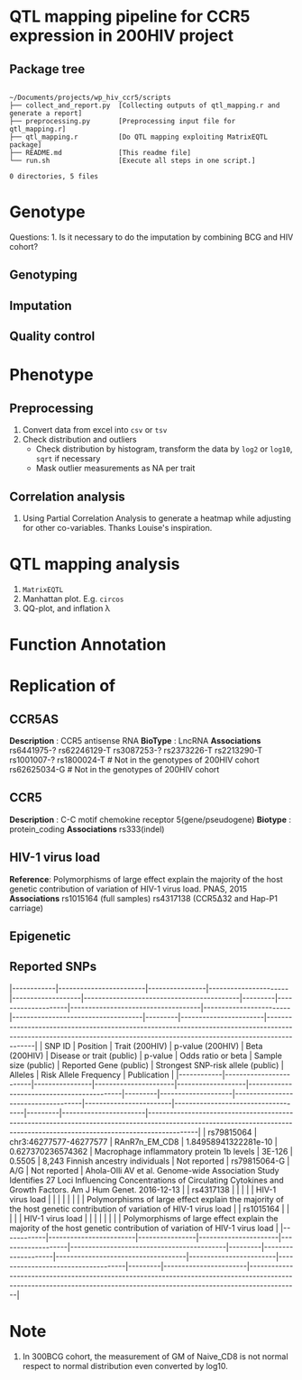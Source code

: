 # QTL mapping pipeline for CCR5 expression in 200HIV project

## Package tree

```

~/Documents/projects/wp_hiv_ccr5/scripts
├── collect_and_report.py  [Collecting outputs of qtl_mapping.r and generate a report]
├── preprocessing.py       [Preprocessing input file for qtl_mapping.r]
├── qtl_mapping.r          [Do QTL mapping exploiting MatrixEQTL package]
├── README.md              [This readme file]
└── run.sh                 [Execute all steps in one script.]

0 directories, 5 files
```


# Genotype

Questions:
    1. Is it necessary to do the imputation by combining BCG and HIV cohort?

## Genotyping

## Imputation

## Quality control

# Phenotype

## Preprocessing
1. Convert data from excel into `csv` or `tsv`
2. Check distribution and outliers
    - Check distribution by histogram, transform the data by `log2` or `log10`, `sqrt` if necessary
    - Mask outlier measurements as NA per trait

## Correlation analysis
1. Using Partial Correlation Analysis to generate a heatmap while adjusting for other co-variables. Thanks Louise's inspiration.


# QTL mapping analysis
1. `MatrixEQTL`
2. Manhattan plot. E.g. `circos`
3. QQ-plot, and inflation λ

# Function Annotation

# Replication of

## CCR5AS
**Description** : CCR5 antisense RNA
**BioType**     : LncRNA
**Associations**
    rs6441975-?
    rs62246129-T
    rs3087253-?
    rs2373226-T
    rs2213290-T
    rs1001007-?
    rs1800024-T  # Not in the genotypes of 200HIV cohort
    rs62625034-G # Not in the genotypes of 200HIV cohort

## CCR5
**Description** : C-C motif chemokine receptor 5(gene/pseudogene)
**Biotype**     : protein_coding
**Associations**
    rs333(indel)

## HIV-1 virus load
**Reference**: Polymorphisms of large effect explain the majority of the host genetic contribution of variation of HIV-1 virus load. PNAS, 2015
**Associations**
    rs1015164 (full samples)
    rs4317138 (CCR5Δ32 and Hap-P1 carriage)

## Epigenetic

## Reported SNPs

|------------|------------------------|----------------|----------------------|-------------------|-------------------------------------------|---------|--------------------|------------------------------------|------------------------|------------------------------------|---------|-----------------------|--------------------------------------------------------------------------------------------------------------------------------------------------------------------------|
| SNP ID     | Position               | Trait (200HIV) | p-value (200HIV)     | Beta (200HIV)     | Disease or trait (public)                 | p-value | Odds ratio or beta | Sample size (public)               | Reported Gene (public) | Strongest SNP-risk allele (public) | Alleles | Risk Allele Frequency | Publication                                                                                                                                                              |
|------------|------------------------|----------------|----------------------|-------------------|-------------------------------------------|---------|--------------------|------------------------------------|------------------------|------------------------------------|---------|-----------------------|--------------------------------------------------------------------------------------------------------------------------------------------------------------------------|
| rs79815064 | chr3:46277577-46277577 | RAnR7n_EM_CD8  | 1.84958941322281e-10 | 0.627370236574362 | Macrophage inflammatory protein 1b levels | 3E-126  | 0.5505             | 8,243 Finnish ancestry individuals | Not reported           | rs79815064-G                       | A/G     | Not reported          | Ahola-Olli AV et al. Genome-wide Association Study Identifies 27 Loci Influencing Concentrations of Circulating Cytokines and Growth Factors. Am J Hum Genet. 2016-12-13 |
| rs4317138  |                        |                |                      |                   | HIV-1 virus load                          |         |                    |                                    |                        |                                    |         |                       | Polymorphisms of large effect explain the majority of the host genetic contribution of variation of HIV-1 virus load                                                     |
| rs1015164  |                        |                |                      |                   | HIV-1 virus load                          |         |                    |                                    |                        |                                    |         |                       | Polymorphisms of large effect explain the majority of the host genetic contribution of variation of HIV-1 virus load                                                     |
|------------|------------------------|----------------|----------------------|-------------------|-------------------------------------------|---------|--------------------|------------------------------------|------------------------|------------------------------------|---------|-----------------------|--------------------------------------------------------------------------------------------------------------------------------------------------------------------------|



# Note
1. In 300BCG cohort, the measurement of GM of Naive_CD8 is not normal respect
   to normal distribution even converted by log10.
